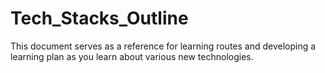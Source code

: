 # Tech_Stacks_Outline
This document serves as a reference for learning routes and developing a learning plan as you learn about various new technologies.
